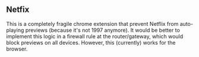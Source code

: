 ## Netfix

This is a completely fragile chrome extension that prevent Netflix from auto-playing previews (because it's not 1997 anymore).  It would be better to implement this logic in a firewall rule at the router/gateway, which would block previews on all devices.  However, this (currently) works for the browser.  